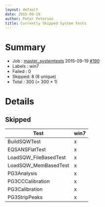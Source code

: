 ```yaml
---
layout: default
date: 2015-09-19
author: Peter Peterson
title: Currently Skipped System Tests
---
```

Summary
=======

* Job    : [master_systemtests](http://builds.mantidproject.org/job/master_systemtests/) 2015-09-19 [#190](http://builds.mantidproject.org/job/master_systemtests/190/)
* Labels : win7
* Failed : 0
* Skipped: 8 (8 unique)
* Total  : 300 (= 300 * 1)

Details
=======

Skipped
-------

| Test                   | win7 |
|------------------------|------|
| BuildSQWTest           |   x  |
| EQSANSFlatTest         |   x  |
| LoadSQW_FileBasedTest  |   x  |
| LoadSQW_MemBasedTest   |   x  |
| PG3Analysis            |   x  |
| PG3CCCalibration       |   x  |
| PG3Calibration         |   x  |
| PG3StripPeaks          |   x  |
